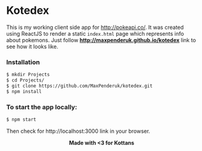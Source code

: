 # Kotedex

This is my working client side app for http://pokeapi.co/. It was created using ReactJS to render a static `index.html` page which represents info about pokemons. Just follow <b>http://maxpenderuk.github.io/kotedex</b> link to see how it looks like.

### Installation
```sh
$ mkdir Projects
$ cd Projects/
$ git clone https://github.com/MaxPenderuk/kotedex.git
$ npm install
```

### To start the app locally:
```sh
$ npm start
```
Then check for http://localhost:3000 link in your browser.

<p align="center"><b>Made with <3 for Kottans</b></p>
